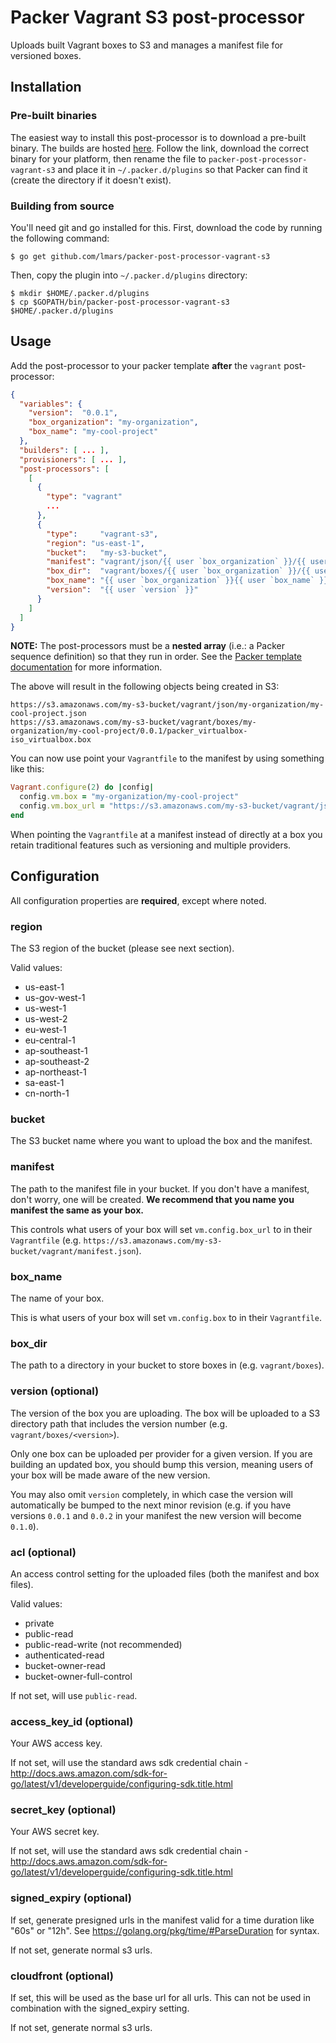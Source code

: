 Packer Vagrant S3 post-processor
================================

Uploads built Vagrant boxes to S3 and manages a manifest file for versioned boxes.

Installation
------------

### Pre-built binaries

The easiest way to install this post-processor is to download a pre-built binary. The builds are hosted 
[here](http://packer-post-processor-vagrant-s3-build-host.negge.fi/). Follow the link, download the correct binary for your 
platform, then rename the file to `packer-post-processor-vagrant-s3` and place it in `~/.packer.d/plugins` so 
that Packer can find it (create the directory if it doesn't exist).

### Building from source

You'll need git and go installed for this. First, download the code by running the following command:

```
$ go get github.com/lmars/packer-post-processor-vagrant-s3
```
Then, copy the plugin into `~/.packer.d/plugins` directory:

```
$ mkdir $HOME/.packer.d/plugins
$ cp $GOPATH/bin/packer-post-processor-vagrant-s3 $HOME/.packer.d/plugins

```
Usage
-----

Add the post-processor to your packer template **after** the `vagrant` post-processor:

```json
{
  "variables": {
    "version":  "0.0.1",
    "box_organization": "my-organization",
    "box_name": "my-cool-project"
  },
  "builders": [ ... ],
  "provisioners": [ ... ],
  "post-processors": [
    [
      {
        "type": "vagrant"
        ...
      },
      {
        "type":     "vagrant-s3",
        "region": "us-east-1",
        "bucket":   "my-s3-bucket",
        "manifest": "vagrant/json/{{ user `box_organization` }}/{{ user `box_name` }}.json",
        "box_dir":  "vagrant/boxes/{{ user `box_organization` }}/{{ user `box_name` }}",
        "box_name": "{{ user `box_organization` }}{{ user `box_name` }}",
        "version":  "{{ user `version` }}"
      }
    ]
  ]
}
```

**NOTE:** The post-processors must be a **nested array** (i.e.: a Packer sequence definition) so that they run in order. See the [Packer template documentation](http://www.packer.io/docs/templates/post-processors.html) for more information.

The above will result in the following objects being created in S3:

```
https://s3.amazonaws.com/my-s3-bucket/vagrant/json/my-organization/my-cool-project.json
https://s3.amazonaws.com/my-s3-bucket/vagrant/boxes/my-organization/my-cool-project/0.0.1/packer_virtualbox-iso_virtualbox.box
```

You can now use point your `Vagrantfile` to the manifest by using something like this:

```ruby
Vagrant.configure(2) do |config|
  config.vm.box = "my-organization/my-cool-project"
  config.vm.box_url = "https://s3.amazonaws.com/my-s3-bucket/vagrant/json/my-organization/my-cool-project.json"
end
```

When pointing the `Vagrantfile` at a manifest instead of directly at a box you retain traditional features such as
versioning and multiple providers.

Configuration
-------------

All configuration properties are **required**, except where noted.
### region

The S3 region of the bucket (please see next section).

Valid values:

* us-east-1
* us-gov-west-1
* us-west-1
* us-west-2
* eu-west-1
* eu-central-1
* ap-southeast-1
* ap-southeast-2
* ap-northeast-1
* sa-east-1
* cn-north-1

### bucket

The S3 bucket name where you want to upload the box and the manifest.

### manifest

The path to the manifest file in your bucket. If you don't have a manifest, don't worry, one will be created.  **We recommend that you name you manifest the same as your box.**

This controls what users of your box will set `vm.config.box_url` to in their `Vagrantfile` (e.g. `https://s3.amazonaws.com/my-s3-bucket/vagrant/manifest.json`).

### box_name

The name of your box.

This is what users of your box will set `vm.config.box` to in their `Vagrantfile`.

### box_dir

The path to a directory in your bucket to store boxes in (e.g. `vagrant/boxes`).

### version (optional)

The version of the box you are uploading. The box will be uploaded to a S3 directory path that includes the version number (e.g. `vagrant/boxes/<version>`).

Only one box can be uploaded per provider for a given version. If you are building an updated box, you should bump this version, meaning users of your box will be made aware of the new version.

You may also omit `version` completely, in which case the version will automatically be bumped to the next minor revision (e.g. if you have versions `0.0.1` and `0.0.2` in your manifest the new version will become `0.1.0`).

### acl (optional)

An access control setting for the uploaded files (both the manifest and box files).

Valid values:

* private
* public-read
* public-read-write (not recommended)
* authenticated-read
* bucket-owner-read
* bucket-owner-full-control

If not set, will use `public-read`.

### access_key_id (optional)

Your AWS access key.

If not set, will use the standard aws sdk credential chain - http://docs.aws.amazon.com/sdk-for-go/latest/v1/developerguide/configuring-sdk.title.html

### secret_key (optional)

Your AWS secret key.

If not set, will use the standard aws sdk credential chain - http://docs.aws.amazon.com/sdk-for-go/latest/v1/developerguide/configuring-sdk.title.html

### signed_expiry (optional)

If set, generate presigned urls in the manifest valid for a time duration like "60s" or "12h".
See https://golang.org/pkg/time/#ParseDuration for syntax.

If not set, generate normal s3 urls.

### cloudfront (optional)

If set, this will be used as the base url for all urls.
This can not be used in combination with the signed_expiry setting.

If not set, generate normal s3 urls.


